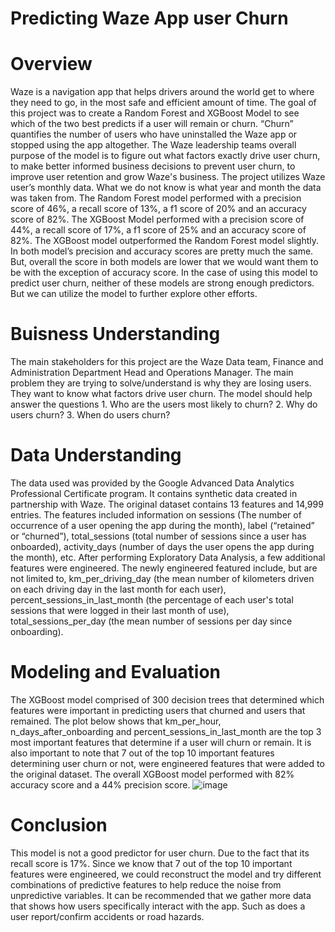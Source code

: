 # Predicting Waze App user Churn

# Overview 
Waze is a navigation app that helps drivers around the world get to where they need to go, in the most safe and efficient amount of time.
The goal of this project was to create a Random Forest and XGBoost Model to see which of the two best predicts if a user will remain or churn.
“Churn” quantifies the number of users who have uninstalled the Waze app or stopped using the app altogether.
The Waze leadership teams overall purpose of the model is to figure out what factors exactly drive user churn, to make better informed 
business decisions to prevent user churn, to improve user retention and grow Waze's business.
The project utilizes Waze user’s monthly data. What we do not know is what year and month the data was taken from. 
The Random Forest model performed with a precision score of 46%, a recall score of 13%, a f1 score of 20% and an accuracy score of 82%.
The XGBoost Model performed with a precision score of 44%, a recall score of 17%, a f1 score of 25% and an accuracy score of 82%.
The XGBoost model outperformed the Random Forest model slightly. In both model’s precision and accuracy scores are pretty much the same.
But, overall the score in both models are lower that we would want them to be with the exception of accuracy score. 
In the case of using this model to predict user churn, neither of these models are strong enough predictors. But we can utilize the model
to further explore other efforts.

# Buisness Understanding
The main stakeholders for this project are the Waze Data team, Finance and Administration Department Head and Operations Manager. The main problem they are trying to solve/understand is why they are losing users. They want to know what factors drive user churn. The model should help answer the questions 1. Who are the users most likely to churn? 2. Why do users churn? 3. When do users churn?

# Data Understanding
The data used was provided by the Google Advanced Data Analytics Professional Certificate program. It contains synthetic data created in partnership with Waze.
The original dataset contains 13 features and 14,999 entries. The features included information on sessions (The number of occurrence of a user opening the app during the month), label (“retained” or “churned”), total_sessions (total number of sessions since a user has onboarded), activity_days (number of days the user opens the app during the month), etc. After performing Exploratory Data Analysis, a few additional features were engineered. The newly engineered featured include, but are not limited to, km_per_driving_day (the mean number of kilometers driven on each driving day in the last month for each user), percent_sessions_in_last_month (the percentage of each user's total sessions that were logged in their last month of use), total_sessions_per_day (the mean number of sessions per day since onboarding).

# Modeling and Evaluation
The XGBoost model comprised of 300 decision trees that determined which features were important in predicting users that churned and users that remained. 
The plot below shows that km_per_hour, n_days_after_onboarding and percent_sessions_in_last_month are the top 3 most important features that determine if a user will churn or remain. It is also important to note that 7 out of the top 10 important features determining user churn or not, were engineered features that were added to the original dataset. The overall XGBoost model performed with 82% accuracy score and a 44% precision 
score.
![image](https://github.com/CassandraNnaji/Waze-App-User-Churn-Project-Machine-Learning-/assets/120784310/929e6135-1210-45d7-9c21-749162adf67b)

# Conclusion
This model is not a good predictor for user churn. Due to the fact that its recall score is 17%. Since we know that 7 out of the top 10 important features were engineered, we could reconstruct the model and try different combinations of predictive features to help reduce the noise from unpredictive variables. It can be recommended that we gather more data that shows how users specifically interact with the app. Such as does a user report/confirm accidents or road hazards.

